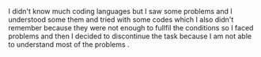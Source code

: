 I didn't know much coding languages but I saw some problems and I understood some them and tried with some codes which I also didn't remember because they were not enough to fullfil the conditions so I faced problems and then I decided to discontinue the task because I am not able to understand most of the problems . 
